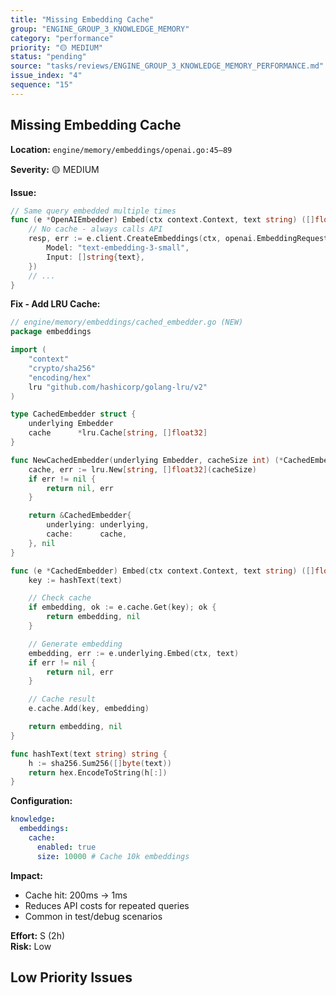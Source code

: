 ```yaml
---
title: "Missing Embedding Cache"
group: "ENGINE_GROUP_3_KNOWLEDGE_MEMORY"
category: "performance"
priority: "🟡 MEDIUM"
status: "pending"
source: "tasks/reviews/ENGINE_GROUP_3_KNOWLEDGE_MEMORY_PERFORMANCE.md"
issue_index: "4"
sequence: "15"
---
```


## Missing Embedding Cache

**Location:** `engine/memory/embeddings/openai.go:45–89`

**Severity:** 🟡 MEDIUM

**Issue:**

```go
// Same query embedded multiple times
func (e *OpenAIEmbedder) Embed(ctx context.Context, text string) ([]float32, error) {
    // No cache - always calls API
    resp, err := e.client.CreateEmbeddings(ctx, openai.EmbeddingRequest{
        Model: "text-embedding-3-small",
        Input: []string{text},
    })
    // ...
}
```

**Fix - Add LRU Cache:**

```go
// engine/memory/embeddings/cached_embedder.go (NEW)
package embeddings

import (
    "context"
    "crypto/sha256"
    "encoding/hex"
    lru "github.com/hashicorp/golang-lru/v2"
)

type CachedEmbedder struct {
    underlying Embedder
    cache      *lru.Cache[string, []float32]
}

func NewCachedEmbedder(underlying Embedder, cacheSize int) (*CachedEmbedder, error) {
    cache, err := lru.New[string, []float32](cacheSize)
    if err != nil {
        return nil, err
    }

    return &CachedEmbedder{
        underlying: underlying,
        cache:      cache,
    }, nil
}

func (e *CachedEmbedder) Embed(ctx context.Context, text string) ([]float32, error) {
    key := hashText(text)

    // Check cache
    if embedding, ok := e.cache.Get(key); ok {
        return embedding, nil
    }

    // Generate embedding
    embedding, err := e.underlying.Embed(ctx, text)
    if err != nil {
        return nil, err
    }

    // Cache result
    e.cache.Add(key, embedding)

    return embedding, nil
}

func hashText(text string) string {
    h := sha256.Sum256([]byte(text))
    return hex.EncodeToString(h[:])
}
```

**Configuration:**

```yaml
knowledge:
  embeddings:
    cache:
      enabled: true
      size: 10000 # Cache 10k embeddings
```

**Impact:**

- Cache hit: 200ms → 1ms
- Reduces API costs for repeated queries
- Common in test/debug scenarios

**Effort:** S (2h)  
**Risk:** Low

## Low Priority Issues
